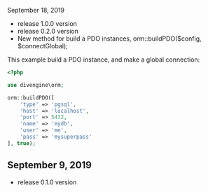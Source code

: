 September 18, 2019
- release 1.0.0 version
- release 0.2.0 version
- New method for build a PDO instances, orm::buildPDO($config, $connectGlobal);

This example build a PDO instance, and make a global connection:

```php
<?php

use divengine\orm;

orm::buildPDO([
    'type' => 'pgsql',
    'host' => 'localhost',
    'port' => 5432,
    'name' => 'mydb',
    'user' => 'me',
    'pass' => 'mysuperpass'
], true);
```

September 9, 2019
---------------
- release 0.1.0 version
